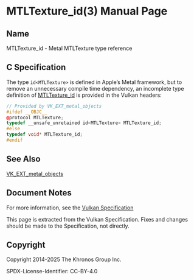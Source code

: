 # MTLTexture\_id(3) Manual Page

## Name

MTLTexture\_id - Metal MTLTexture type reference



## [](#_c_specification)C Specification

The type `id<MTLTexture>` is defined in Apple’s Metal framework, but to remove an unnecessary compile time dependency, an incomplete type definition of [MTLTexture\_id](https://registry.khronos.org/vulkan/specs/latest/man/html/MTLTexture_id.html) is provided in the Vulkan headers:

```c++
// Provided by VK_EXT_metal_objects
#ifdef __OBJC__
@protocol MTLTexture;
typedef __unsafe_unretained id<MTLTexture> MTLTexture_id;
#else
typedef void* MTLTexture_id;
#endif
```

## [](#_see_also)See Also

[VK\_EXT\_metal\_objects](https://registry.khronos.org/vulkan/specs/latest/man/html/VK_EXT_metal_objects.html)

## [](#_document_notes)Document Notes

For more information, see the [Vulkan Specification](https://registry.khronos.org/vulkan/specs/latest/html/vkspec.html#MTLTexture_id)

This page is extracted from the Vulkan Specification. Fixes and changes should be made to the Specification, not directly.

## [](#_copyright)Copyright

Copyright 2014-2025 The Khronos Group Inc.

SPDX-License-Identifier: CC-BY-4.0